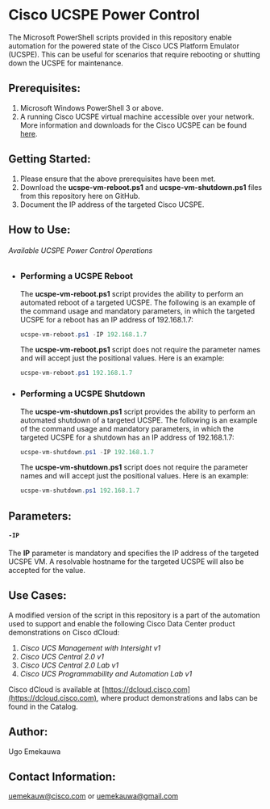 # Cisco UCSPE Power Control

The Microsoft PowerShell scripts provided in this repository enable automation for the powered state of the Cisco UCS Platform Emulator (UCSPE). This can be useful for scenarios that require rebooting or shutting down the UCSPE for maintenance.

## Prerequisites:
1. Microsoft Windows PowerShell 3 or above.
2. A running Cisco UCSPE virtual machine accessible over your network. More information and downloads for the Cisco UCSPE can be found [here](https://community.cisco.com/t5/unified-computing-system/ucs-platform-emulator-downloads/ta-p/3648177).


## Getting Started:
1. Please ensure that the above prerequisites have been met.
2. Download the **ucspe-vm-reboot.ps1** and **ucspe-vm-shutdown.ps1** files from this repository here on GitHub.
3. Document the IP address of the targeted Cisco UCSPE.


## How to Use:
###### Available UCSPE Power Control Operations

- ### Performing a UCSPE Reboot
  The **ucspe-vm-reboot.ps1** script provides the ability to perform an automated reboot of a targeted UCSPE. The following is an example of the command usage and mandatory parameters, in which the targeted UCSPE for a reboot has an IP address of 192.168.1.7:
  ```powershell
  ucspe-vm-reboot.ps1 -IP 192.168.1.7
  ```

  The **ucspe-vm-reboot.ps1** script does not require the parameter names and will accept just the positional values. Here is an example:
  ```powershell
  ucspe-vm-reboot.ps1 192.168.1.7
  ```

- ### Performing a UCSPE Shutdown
  The **ucspe-vm-shutdown.ps1** script provides the ability to perform an automated shutdown of a targeted UCSPE. The following is an example of the command usage and mandatory parameters, in which the targeted UCSPE for a shutdown has an IP address of 192.168.1.7:
  ```powershell
  ucspe-vm-shutdown.ps1 -IP 192.168.1.7
  ```

  The **ucspe-vm-shutdown.ps1** script does not require the parameter names and will accept just the positional values. Here is an example:
  ```powershell
  ucspe-vm-shutdown.ps1 192.168.1.7
  ```


## Parameters:
#### `-IP`
The **IP** parameter is mandatory and specifies the IP address of the targeted UCSPE VM. A resolvable hostname for the targeted UCSPE will also be accepted for the value.


## Use Cases:
A modified version of the script in this repository is a part of the automation used to support and enable the following Cisco Data Center product demonstrations on Cisco dCloud:

1. _Cisco UCS Management with Intersight v1_
2. _Cisco UCS Central 2.0 v1_
3. _Cisco UCS Central 2.0 Lab v1_
4. _Cisco UCS Programmability and Automation Lab v1_

Cisco dCloud is available at [https://dcloud.cisco.com](https://dcloud.cisco.com), where product demonstrations and labs can be found in the Catalog.


## Author:
Ugo Emekauwa


## Contact Information:
uemekauw@cisco.com or uemekauwa@gmail.com
